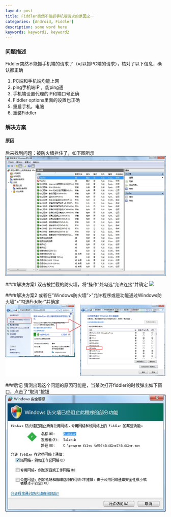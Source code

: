 ```yaml
---
layout: post
title: Fiddler突然不能抓手机端请求的原因之一
categories: [Android, Fiddler]
description: some word here
keywords: keyword1, keyword2
---
```


### 问题描述
Fiddler突然不能抓手机端的请求了（可以抓PC端的请求），核对了以下信息，确认都正确
1.	PC端和手机端均能上网
2.	ping手机端IP ，能ping通
3.	手机端设置代理的IP和端口号正确
4.	Fiddler options里面的设置也正确
5.	重启手机，电脑
6.	重装Fiddler

### 解决方案
#### 原因
后来找到问题：被防火墙拦住了，如下图所示
![](/images/2016-3-18-1.png)
 
####解决方案1
双击被拦截的防火墙，将“操作”处勾选“允许连接”并确定
![](/images/2016-3-.18-2)
 
####解决方案2
或者在“Windows防火墙”>”允许程序或是功能通过Windows防火墙”>“勾选Fiddler”并确定
![](/images/2016-3-18-3.png)
 
###后记
猜测出现这个问题的原因可能是，当某次打开fiddler的时候弹出如下窗口，点击了“取消”按钮
![](/images/2016-3-18-4.png)



 


